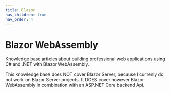 ```yaml
---
title: Blazor
has_children: true
nav_order: 4
---
```


# Blazor WebAssembly

Knowledge base articles about building professional web applications using C# and .NET with Blazor WebAssembly.

This knowledge base does NOT cover Blazor Server, because I currenly do not work on Blazor Server projects.
It DOES cover however Blazor WebAssembly in combination with an ASP.NET Core backend Api.

